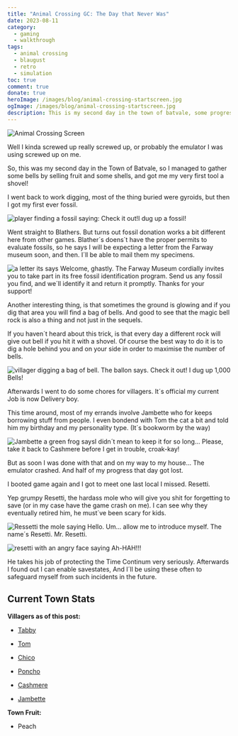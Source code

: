 ```yaml
---
title: "Animal Crossing GC: The Day that Never Was"
date: 2023-08-11
category:
  - gaming
  - walkthrough
tags:
  - animal crossing
  - blaugust
  - retro
  - simulation
toc: true
comment: true
donate: true
heroImage: /images/blog/animal-crossing-startscreen.jpg
ogImage: /images/blog/animal-crossing-startscreen.jpg
description: This is my second day in the town of batvale, some progress has been made then unmade. But I got to find a secret character at least.  The wonders of emulation.
---
```

![Animal Crossing Screen](/images/blog/animal-crossing-startscreen.jpg)

Well I kinda screwed up really screwed up, or probably the emulator I was using screwed up on me.

So, this was my second day in the Town of Batvale, so I managed to gather some bells by selling fruit and some shells, and got me my very first tool a shovel!

I went back to work digging, most of the thing buried were gyroids, but then I got my first ever fossil.

![player finding a fossil saying: Check it out!I dug up a fossil!](/images/2023/Screenshot_2023-08-07-17-41-34-463_org.dolphinemu.dolphinemu.md.jpeg#center)

Went straight to Blathers. But turns out fossil donation works a bit different here from other games. Blather´s doens´t have the proper permits to evaluate fossils, so he says I will be expecting a letter from the Farway museum soon, and then. I´ll be able to mail them my specimens.


![a letter its says
Welcome, ghastly.
The Farway Museum cordially invites you to take part in its free fossil identification program. Send us any fossil you find, and we´ll identify it and return it promptly.
Thanks for your support!](/images/2023/Screenshot_2023-08-07-17-28-51-536_org.dolphinemu.dolphinemu.md.jpeg#center)

Another interesting thing, is that sometimes the ground is glowing and if you dig that area you will find a bag of bells. And good to see that the magic bell rock is also a thing and not just in the sequels.

If you haven´t heard about this trick, is that every day a different rock will give out bell if you hit it with a shovel. Of course the best way to do it is to dig a hole behind you and on your side in order to maximise the number of bells.

![villager digging a bag of bell.
The ballon says.
Check it out! I dug up 1,000 Bells!](/images/2023/Screenshot_2023-08-06-20-30-21-920_org.dolphinemu.dolphinemu.md.jpeg#center "Treasure Hunting here we go.")


Afterwards I went to do some chores for villagers. It´s official my current Job is now Delivery boy.

This time around, most of my errands involve Jambette who for keeps borrowing stuff from people. I even bondend with Tom the cat a bit and told him my birthday and my personality type. (It´s bookworm by the way)

![Jambette a green frog saysI didn´t mean to keep it for so long... Please, take it back to Cashmere before I get in trouble, croak-kay! ](/images/2023/Screenshot_2023-08-06-20-28-07-002_org.dolphinemu.dolphinemu.md.jpeg#center)


But as soon I was done with that and on my way to my house... The emulator crashed. And half of my progress that day got lost.

I booted game again and I got to meet one last local I missed. Resetti.

Yep grumpy Resetti, the hardass mole who will give you shit for forgetting to save (or in my case have the game crash on me). I can see why they eventually retired him, he must´ve been scary for kids.

![Ressetti the mole saying Hello. Um... allow me to introduce myself. The name´s Resetti. Mr. Resetti.](/images/2023/Screenshot_2023-08-06-21-50-11-489_org.dolphinemu.dolphinemu.md.jpeg#center)

![resetti with an angry face saying Ah-HAH!!!](/images/2023/Screenshot_2023-08-06-21-50-57-169_org.dolphinemu.dolphinemu.md.jpeg#center)

He takes his job of protecting the Time Continum very seriously. Afterwards I found out I can enable savestates, And I´ll be using these often to safeguard myself from such incidents in the future.

## **Current Town Stats**

**Villagers as of this post:**

- [Tabby](https://nookipedia.com/wiki/Tabby)

- [Tom](https://nookipedia.com/wiki/Tom)

- [Chico](https://nookipedia.com/wiki/Chico)

- [Poncho](https://nookipedia.com/wiki/Poncho)

- [Cashmere](https://nookipedia.com/wiki/Cashmere)

- [Jambette](https://nookipedia.com/wiki/Jambette)

**Town Fruit:**

- Peach




